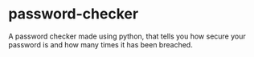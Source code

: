 # password-checker
A password checker made using python, that tells you how secure your password is and how many times it has been breached. 
